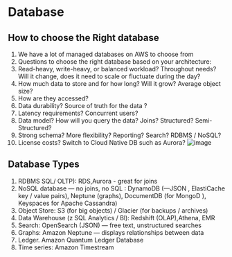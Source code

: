 # Database

## How to choose the Right database
1. We have a lot of managed databases on AWS to choose from 
2. Questions to choose the right database based on your architecture: 
3. Read-heavy, write-heavy, or balanced workload? Throughout needs? Will it change, does it need to scale or fluctuate during the day? 
4. How much data to store and for how long? Will it grow? Average object size?
5. How are they accessed?
6. Data durability? Source of truth for the data ?
7. Latency requirements? Concurrent users?
8. Data model? How will you query the data? Joins? Structured? Semi-Structured?
9. Strong schema? More flexibility? Reporting? Search? RDBMS / NoSQL?
10. License costs? Switch to Cloud Native DB such as Aurora? ![image](https://github.com/bhargavsp/aws_solution-architect/assets/45779321/44586337-7579-4fbf-83b0-5bcc3fcb97f3)

## Database Types
1. RDBMS SQL/ OLTP): RDS,Aurora - great for joins 
2. NoSQL database — no joins, no SQL : DynamoDB (—JSON , ElastiCache key / value pairs), Neptune (graphs), DocumentDB (for MongoD ), Keyspaces for Apache Cassandra) 
3. Object Store: S3 (for big objects) / Glacier (for backups / archives) 
4. Data Warehouse (z SQL Analytics / Bl): Redshift (OLAP),Athena, EMR 
5. Search: OpenSearch (JSON) — free text, unstructured searches 
6. Graphs: Amazon Neptune — displays relationships between data 
7. Ledger. Amazon Quantum Ledger Database 
8. Time series: Amazon Timestream

 
